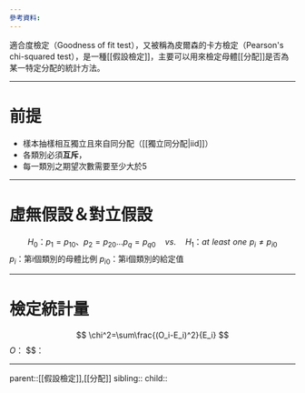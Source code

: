 ```yaml
---
參考資料:
---
```

適合度檢定（Goodness of fit test），又被稱為皮爾森的卡方檢定（Pearson's chi-squared test），是一種[[假設檢定]]，主要可以用來檢定母體[[分配]]是否為某一特定分配的統計方法。
- - -
# 前提
- 樣本抽樣相互獨立且來自同分配（[[獨立同分配|iid]]）
- 各類別必須**互斥**，
- 每一類別之期望次數需要至少大於5
- - -
# 虛無假設＆對立假設
$$
H_0\text{：}p_1=p_{10}、p_2=p_{20}\ldots p_q=p_{q0}\quad vs.\quad H_1\text{：}at \,\,least\,\,one\,\,p_i\neq p_{i0}
$$
$p_i$：第i個類別的母體比例
$p_{i0}$：第i個類別的給定值
- - -
# 檢定統計量
$$
\chi^2=\sum\frac{(O_i-E_i)^2}{E_i}
$$
$O$：
$$：
- - -
parent::[[假設檢定]],[[分配]]
sibling::
child::